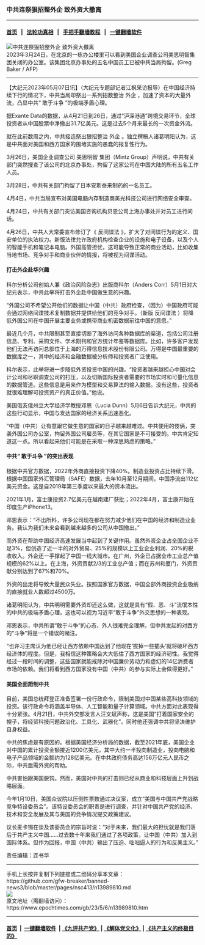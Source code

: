 ### 中共连祭狠招整外企 致外资大撤离
------------------------

#### [首页](https://github.com/gfw-breaker/banned-news3/blob/master/README.md) &nbsp;&nbsp;|&nbsp;&nbsp; [法轮功真相](https://github.com/begood0513/basic/blob/master/README.md)  &nbsp;&nbsp;|&nbsp;&nbsp; [手把手翻墙教程](https://github.com/gfw-breaker/guides/wiki)  &nbsp;&nbsp;|&nbsp;&nbsp; [一键翻墙软件](https://github.com/gfw-breaker/nogfw/blob/master/README.md)  



<div><img alt="中共连祭狠招整外企 致外资大撤离" class="attachment-djy_600_400 size-djy_600_400 wp-post-image" src="https://i.epochtimes.com/assets/uploads/2023/05/id13989918-000_33BX97A-600x400.jpg"/>
<div class="caption">
 2023年3月24日，在北京的一栋办公楼里可以看到美国企业调查公司美思明智集团关闭的办公室。该集团北京办事处的五名中国员工已被中共当局拘留。(Greg Baker / AFP)
</div></div><hr/>


<div><p>
 【大纪元2023年05月07日讯】（大纪元专题部记者江枫采访报导）在中国经济持续下行的情况下，中共当局却祭出一系列招数整治
 <ok href="https://www.epochtimes.com/gb/tag/%E5%A4%96%E4%BC%81.html">
  外企
 </ok>
 ，加速了资本的大量外流，凸显中共“
 <ok href="https://www.epochtimes.com/gb/tag/%E6%95%A2%E4%BA%8E%E6%96%97%E4%BA%89.html">
  敢于斗争
 </ok>
 ”的极端矛盾心理。
</p>
<p>
 据Exante Data的数据，从4月21日到26日，通过“沪深港通”跨境交易环节，全球投资者从中国股票中净撤出31.7亿美元。这是过去5个月来最长的一次资金外流。
</p>
<p>
 就在此前数周之内，中共接连祭出狠招整治
 <ok href="https://www.epochtimes.com/gb/tag/%E5%A4%96%E4%BC%81.html">
  外企
 </ok>
 。独立撰稿人诸葛明阳认为，这是中共面对美国和西方国家的围堵实施的愚蠢的报复性行为。
</p>
<p>
 3月26日，美国企业调查公司
 <ok href="https://www.epochtimes.com/gb/tag/%E7%BE%8E%E6%80%9D%E6%98%8E%E6%99%BA.html">
  美思明智
 </ok>
 集团（Mintz Group）声明说，中共有关部门突然搜查了该公司的北京办事处，拘留了这家公司在中国大陆的所有五名工作人员。
</p>
<p>
 3月28日，中共有关部门拘留了日本安斯泰来制药的一名员工。
</p>
<p>
 4月4日，中共当局宣布对美国电脑内存制造商美光科技公司进行网络安全审查。
</p>
<p>
 4月24日，中共有关部门突访美国咨询机构贝恩公司上海办事处并对员工进行问话。
</p>
<p>
 4月26日，中共人大常委宣布修订了《
 <ok href="https://www.epochtimes.com/gb/tag/%E5%8F%8D%E9%97%B4%E8%B0%8D%E6%B3%95.html">
  反间谍法
 </ok>
 》，扩大了对间谍行为的定义、国安单位的执法权力。新版法律允许政府机构检查企业的设施和电子设备，以及个人的智能手机和笔记本电脑。外国高管担忧，这可能导致正常的商业活动，比如收集当地市场、竞争对手和商业伙伴的情报，将被视为间谍活动。
</p>
<h4>
 打击外企赴华兴趣
</h4>
<p>
 科尔分析公司创始人兼《政治风险杂志》出版商科尔（Anders Corr）5月1日对大纪元表示，中共此举将打击外企赴中国做生意的兴趣。
</p>
<p>
 “外国公司不希望公开他们的数据让中国（中共）政府检查，（因为）中国政府可能会通过网络间谍技术复制数据并提供给他们的竞争对手。（新版
 <ok href="https://www.epochtimes.com/gb/tag/%E5%8F%8D%E9%97%B4%E8%B0%8D%E6%B3%95.html">
  反间谍法
 </ok>
 ）将降低外国公司在中国开展主要业务或携带商业机密数据前往中国的意愿。”
</p>
<p>
 最近几个月，中共限制甚至直接切断了海外访问各种数据库的渠道，包括公司注册信息、专利、采购文件、学术期刊和官方统计年鉴等数据库。比如，许多客户发现他们无法再访问总部位于上海的万得信息技术股份有限公司。万得是中国最重要的数据库之一，其中的经济和金融数据被分析师和投资者广泛使用。
</p>
<p>
 科尔表示，此举将进一步降低外资投资中国的兴趣。“投资者越来越担心中国对会计公司和尽职调查公司的打压，以及切断国际投资者需要的市场实时和可量化信息的数据管道。这些信息是用来作为模型和交易算法的输入数据。没有这些，投资者就很难理解可投资资产的真正价值。”他说。
</p>
<p>
 美国俄亥俄州立大学经济学教授邓恩（Lucia Dunn）5月6日告诉大纪元，中共的这些行动显示，中国与发达国家的经济关系迅速恶化。
</p>
<p>
 “中国（中共）让有意跟它做生意的国家的日子越来越难过。中共使用的伎俩，突袭外国公司办公室，拘留外国公司雇员等，在其它国家是不可接受的。中共肯定知道这一点。所以看起来他们可能是在采取一种深思熟虑的策略。”
</p>
<h4>
 中共“
 <ok href="https://www.epochtimes.com/gb/tag/%E6%95%A2%E4%BA%8E%E6%96%97%E4%BA%89.html">
  敢于斗争
 </ok>
 ”的突出表现
</h4>
<p>
 根据中共官方数据，2022年外商直接投资下降40%。制造业投资占比持续下滑。根据中国国家外汇管理局（SAFE）数据，去年10月至12月期间，中国净流出112亿美元资金。这是自2019年第三季度以来最大的资本流出。
</p>
<p>
 2021年1月，富士康投资2.7亿美元在越南建厂获批；2022年4月，富士康开始在印度生产iPhone13。
</p>
<p>
 邓恩表示：“不出所料，许多公司现在都在努力减少他们在中国的经济和制造业业务。我认为我们未来会看到越来越多的公司从中国撤出。”
</p>
<p>
 而外资在帮助中国经济高速发展当中起到了关键作用。虽然外资企业占全国企业不足3%，但创造了近一半的对外贸易、25%的规模以上工业企业利润、20%的税收收入。外企还一手撑起了中国一线大城市。在广州，外企已占据全市工业总产值规模的62%以上。在上海，外资贡献2/3的工业总产值；而在苏州和厦门，外资贡献分别达到了67%和70%。
</p>
<p>
 外资的出走将导致大量民众失业。按照国家官方数据，中国全部外商投资企业吸纳的直接就业人数超过4500万。
</p>
<p>
 诸葛明阳认为，中共明明需要外资却还这么做，这就是具有“假、恶、斗”流氓本性的中共的极端矛盾心理，这也可以视为习近平“敢于斗争”外交思想的一种表现。
</p>
<p>
 邓恩表示，中共所谓“敢于斗争”的心态，外人很难完全理解。但中共发起的对西方的“斗争”将是一个错误的赌注。
</p>
<p>
 “也许习主席认为他已经让西方依赖中国达到了他现在‘拔掉一些插头’就将破坏西方经济体的程度。但是，我相信这种策略会大大低估了西方国家的经济韧性。我觉得经过一段时间的调整，这些国家就能戒除对中国廉价劳动力和虚幻的14亿消费者市场的依赖。我们将看到西方国家没有中国（中共）的参与实际上会做得更好。”
</p>
<h4>
 美国全面箝制中共
</h4>
<p>
 目前，美国总统拜登正准备签署一份行政命令，限制美国对中国某些高科技领域的投资。该行政命令将涵盖半导体、人工智能和量子计算领域。中共方面对此表现得十分紧张。4月21日，中共外交部发言人汪文斌声称，这是美国“打着国家安全的幌子，将经贸科技问题政治化、工具化、武器化”。同时他还强调中共将坚决维护自身权益。
</p>
<p>
 中共的焦虑是有原因的。根据美国经济分析局的数据，截至2021年底，美国企业对中国的累计投资金额接近1200亿美元，其中大约一半投向制造业，投向电脑和电子产品领域的金额约为128亿美元。在中共政府债务高达156万亿元人民币之际，中共亟需外资的帮助。
</p>
<p>
 中共害怕跟美国脱钩。然而，美国对中共的打击则已经从商业和科技层面上升到战略层面。
</p>
<p>
 今年1月10日，美国众议院以压倒性票数通过决议案，成立“美国与中国共产党战略竞争特设委员会”。该特设委员会的职责是进行调查，并针对中国共产党的经济、技术和安全发展及其与美国的竞争情况提交政策建议。
</p>
<p>
 议长麦卡锡在谈及该委员会的宗旨时说：“对于未来，我们最大的担忧就是我们落后于共产主义中国……过去数十年来我们通过了各项政策，让中国（中共）加入到国际体系。但作为回报，中国（中共）输出了压迫、咄咄逼人的行为和反美主义。”
</p>
<p>
 责任编辑：连书华
</p>
</div>
<hr/>
手机上长按并复制下列链接或二维码分享本文章：<br/>
https://github.com/gfw-breaker/banned-news3/blob/master/pages/nsc413/n13989810.md <br/>
<a href='https://github.com/gfw-breaker/banned-news3/blob/master/pages/nsc413/n13989810.md'><img src='https://github.com/gfw-breaker/banned-news3/blob/master/pages/nsc413/n13989810.md.png'/></a> <br/>
原文地址（需翻墙访问）：https://www.epochtimes.com/gb/23/5/6/n13989810.htm


------------------------
#### [首页](https://github.com/gfw-breaker/banned-news3/blob/master/README.md) &nbsp;|&nbsp; [一键翻墙软件](https://github.com/gfw-breaker/nogfw/blob/master/README.md) &nbsp;| [《九评共产党》](https://github.com/gfw-breaker/9ping.md/blob/master/README.md#九评之一评共产党是什么) | [《解体党文化》](https://github.com/gfw-breaker/jtdwh.md/blob/master/README.md) | [《共产主义的终极目的》](https://github.com/gfw-breaker/gczydzjmd.md/blob/master/README.md)


<img src='http://gfw-breaker.win/banned-news3/pages/nsc413/n13989810.md' width='0px' height='0px'/>